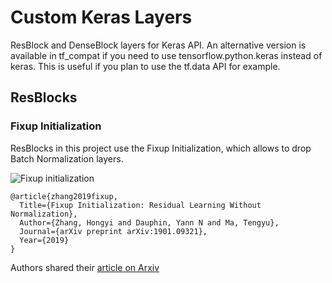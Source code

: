 # Custom Keras Layers
ResBlock and DenseBlock layers for Keras API.
An alternative version is available in tf_compat if you need to use tensorflow.python.keras instead of keras. This is useful if you plan to use the tf.data API for example.

## ResBlocks
### Fixup Initialization
ResBlocks in this project use the Fixup Initialization, which allows to drop Batch Normalization layers.

![Fixup initialization](https://i.stack.imgur.com/T67F3.png)

    @article{zhang2019fixup,
      Title={Fixup Initialization: Residual Learning Without Normalization},
      Author={Zhang, Hongyi and Dauphin, Yann N and Ma, Tengyu},
      Journal={arXiv preprint arXiv:1901.09321},
      Year={2019}
    }
    
Authors shared their [article on Arxiv](https://arxiv.org/abs/1901.09321)
